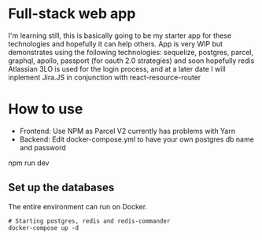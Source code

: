 # Full-stack web app 
I'm learning still, this is basically going to be my starter app for these technologies and hopefully it can help others.
App is very WIP but demonstrates using the following technologies: sequelize, postgres, parcel, graphql, apollo, passport (for oauth 2.0 strategies) and soon hopefully redis
Atlassian 3LO is used for the login process, and at a later date I will inplement Jira.JS in conjunction with react-resource-router

# How to use
- Frontend: Use NPM as Parcel V2 currently has problems with Yarn
- Backend: 
 Edit docker-compose.yml to have your own postgres db name and password
 
 npm run dev

## Set up the databases

The entire environment can run on Docker.
```
# Starting postgres, redis and redis-commander
docker-compose up -d
```
